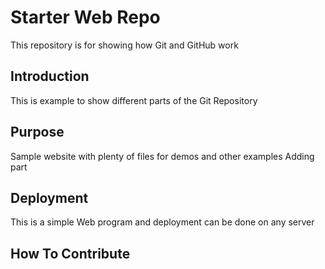 # Starter Web Repo

This repository is for showing how Git and GitHub work

## Introduction

This is example to show different parts of the Git Repository

## Purpose

Sample website with plenty of files for demos and other examples
Adding part

## Deployment

This is a simple Web program and deployment can be done on any server

## How To Contribute

